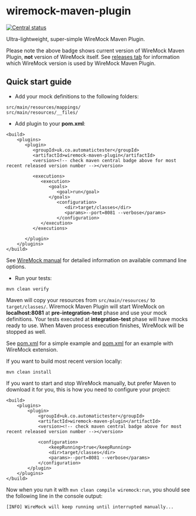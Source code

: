 # wiremock-maven-plugin

[![Central status](https://maven-badges.herokuapp.com/maven-central/uk.co.automatictester/wiremock-maven-plugin/badge.svg)](https://maven-badges.herokuapp.com/maven-central/uk.co.automatictester/wiremock-maven-plugin)

Ultra-lightweight, super-simple WireMock Maven Plugin.
 
Please note the above badge shows current version of WireMock Maven Plugin, **not** version of WireMock itself. See [releases tab](https://github.com/automatictester/wiremock-maven-plugin/releases) for information which WireMock version is used by WireMock Maven Plugin.

## Quick start guide

- Add your mock definitions to the following folders:

```
src/main/resources/mappings/
src/main/resources/__files/
```

- Add plugin to your **pom.xml**:

```
<build>
    <plugins>
       <plugin>
          <groupId>uk.co.automatictester</groupId>
          <artifactId>wiremock-maven-plugin</artifactId>          
          <version><!-- check maven central badge above for most recent released version number --></version>
          
          <executions>
             <execution>
                <goals>
                   <goal>run</goal>
                </goals>
                   <configuration>
                      <dir>target/classes</dir>
                      <params>--port=8081 --verbose</params>
                   </configuration>
             </execution>
          </executions>
          
       </plugin>   
    </plugins>
</build>
```

See [WireMock manual](http://wiremock.org/docs/running-standalone/) for detailed information on available command line options.

- Run your tests:

`mvn clean verify`

Maven will copy your resources from `src/main/resources/` to `target/classes/`. Wiremock Maven Plugin will start WireMock on **localhost:8081** at **pre-integration-test** phase and use your mock definitions. Your tests executed at **integration-test** phase will have mocks ready to use. When Maven process execution finishes, WireMock will be stopped as well.

See [pom.xml](https://github.com/automatictester/wiremock-maven-plugin/blob/master/src/it/core/pom.xml) for a simple example and [pom.xml](https://github.com/automatictester/wiremock-maven-plugin/blob/master/src/it/ext/pom.xml) for an example with WireMock extension.

If you want to build most recent version locally:

`mvn clean install`

If you want to start and stop WireMock manually, but prefer Maven to download it for you, this is how you need to configure your project:
  
```
<build>
    <plugins>
        <plugin>
            <groupId>uk.co.automatictester</groupId>
            <artifactId>wiremock-maven-plugin</artifactId>
            <version><!-- check maven central badge above for most recent released version number --></version>
            
            <configuration>
                <keepRunning>true</keepRunning>
                <dir>target/classes</dir>
                <params>--port=8081 --verbose</params>
            </configuration>
        </plugin>
    </plugins>
</build>
```

Now when you run it with `mvn clean compile wiremock:run`, you should see the following line in the console output:

```
[INFO] WireMock will keep running until interrupted manually...
```
